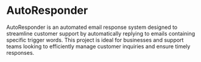 # AutoResponder
AutoResponder is an automated email response system designed to streamline customer support by automatically replying to emails containing specific trigger words. This project is ideal for businesses and support teams looking to efficiently manage customer inquiries and ensure timely responses.
